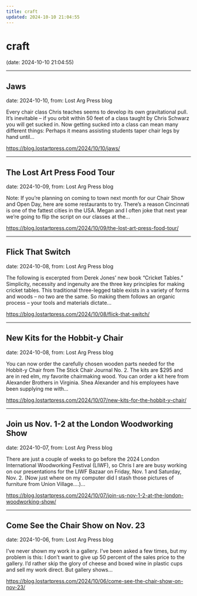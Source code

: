```yaml
---
title: craft
updated: 2024-10-10 21:04:55
---
```


# craft

(date: 2024-10-10 21:04:55)

---

## Jaws

date: 2024-10-10, from: Lost Arg Press blog

Every chair class Chris teaches seems to develop its own gravitational pull. It&#8217;s inevitable – if you orbit within 50 feet of a class taught by Chris Schwarz you will get sucked in. Now getting sucked into a class can mean many different things: Perhaps it means assisting students taper chair legs by hand until... 

 

<https://blog.lostartpress.com/2024/10/10/jaws/>

---

## The Lost Art Press Food Tour

date: 2024-10-09, from: Lost Arg Press blog

Note: If you&#8217;re planning on coming to town next month for our Chair Show and Open Day, here are some restaurants to try. There’s a reason Cincinnati is one of the fattest cities in the USA. Megan and I often joke that next year we’re going to flip the script on our classes at the... 

 

<https://blog.lostartpress.com/2024/10/09/the-lost-art-press-food-tour/>

---

## Flick That Switch

date: 2024-10-08, from: Lost Arg Press blog

The following is excerpted from Derek Jones’ new book “Cricket Tables.” Simplicity, necessity and ingenuity are the three key principles for making cricket tables. This traditional three-legged table exists in a variety of forms and woods – no two are the same. So making them follows an organic process – your tools and materials dictate... 

 

<https://blog.lostartpress.com/2024/10/08/flick-that-switch/>

---

## New Kits for the Hobbit-y Chair

date: 2024-10-08, from: Lost Arg Press blog

You can now order the carefully chosen wooden parts needed for the Hobbit-y Chair from The Stick Chair Journal No. 2. The kits are $295 and are in red elm, my favorite chairmaking wood. You can order a kit here from Alexander Brothers in Virginia. Shea Alexander and his employees have been supplying me with... 

 

<https://blog.lostartpress.com/2024/10/07/new-kits-for-the-hobbit-y-chair/>

---

## Join us Nov. 1-2 at the London Woodworking Show

date: 2024-10-07, from: Lost Arg Press blog

There are just a couple of weeks to go before the 2024 London International Woodworking Festival (LIWF), so Chris I are are busy working on our presentations for the LIWF Bazaar on Friday, Nov. 1 and Saturday, Nov. 2. (Now just where on my computer did I stash those pictures of furniture from Union Village….)... 

 

<https://blog.lostartpress.com/2024/10/07/join-us-nov-1-2-at-the-london-woodworking-show/>

---

## Come See the Chair Show on Nov. 23

date: 2024-10-06, from: Lost Arg Press blog

I’ve never shown my work in a gallery. I’ve been asked a few times, but my problem is this: I don’t want to give up 50 percent of the sales price to the gallery. I’d rather skip the glory of cheese and boxed wine in plastic cups and sell my work direct. But gallery shows... 

 

<https://blog.lostartpress.com/2024/10/06/come-see-the-chair-show-on-nov-23/>

